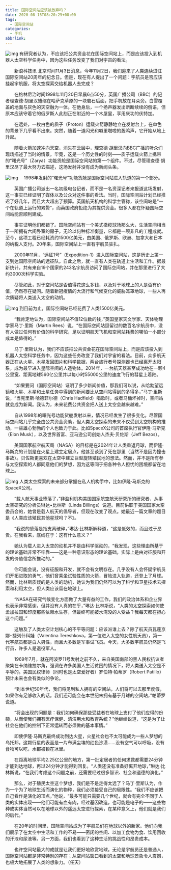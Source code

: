 ```yaml
---
title: 国际空间站应该被放弃吗？
date: 2020-08-15T08:20:25+08:00
tags:
  - 国际空间站
categories:
  - 手机
abbrlink:
---
```


![img](https://cdn.jsdelivr.net/gh/yakeing/Documentation@main/Hexo/images/fcfa-kcieyvz8360314.jpg)
有研究者认为，不应该把公共资金花在国际空间站上，而是应该投入到机器人太空科学任务中，因为这些任务改变了我们对宇宙的看法。

　　新浪科技讯 北京时间11月3日消息，今年11月2日，我们迎来了人类连续进驻国际空间站20周年的纪念日。但是，现在有人提出了一个问题：宇航员是否应该挂起宇航服，将太空探索交给机器人去完成？

　　在格林尼治时间1998年11月20日早晨6点50分，英国广播公司（BBC）的记者理查德·胡里汉蜷缩在哈萨克草原的一块岩石后面，把手机放在耳朵旁。白雪覆盖的地面与灰色的天空融为一体。在他身后，一个扬声器发出断断续续的俄语，但原本应该守着它的俄罗斯人此刻正在附近的一个木屋里，享用庆功的伏特加。

　　在远处，一枚白色的质子（Proton）运载火箭静静地立在发射台上，在单色的背景下几乎看不出来。突然，随着一道闪光和噼里啪啦的轰鸣声，它开始从地上升起。

　　随着火箭加速冲向天空，消失在云层中，理查德·胡里汉向BBC广播的听众们现场描述了当时的情景。毕竟，这是一个历史性的时刻——质子运载火箭上携带的“曙光号”（Zarya）功能货舱是国际空间站的第一个组件。不过，尽管理查德·胡里汉尽了最大努力去描述，这场发射并没有成为新闻头条。

![img](https://cdn.jsdelivr.net/gh/yakeing/Documentation@main/Hexo/images/05a7-kcieyvz8362276.jpg)
　1998年发射的“曙光号”功能货舱是国际空间站进入轨道的第一个部分。

　　英国广播公司派出一名初级电台记者，而不是一名资深记者来报道这场发射，这一事实已经证明了媒体以及公众对这件事的看法。当时，国际空间站计划已经推迟了好几年，而且大大超出了预算。英国航天机构的科学主管称，该空间站是“一个在轨道上运行的累赘”，而英国政府拒绝为其提供资金。很多人都在怀疑国际空间站能否顺利建成。

　　事实证明他们都错了。国际空间站有一个美式橄榄球场那么大，生活空间相当于一所拥有六间卧室的房子，无论以何种标准衡量，它都是一项非凡的工程成就。至今，这项工程已经耗资约1500亿美元，由美国、俄罗斯、欧洲、加拿大和日本的纳税人支付。20年来，国际空间站上一直有宇航员驻扎。

　　2000年11月，“远征1号”（Expedition-1）进入国际空间站，这是历史上第一支到达国际空间站的远征队。自此之后，就一直有人类在轨道上生活和工作。据最新统计，共有来自19个国家的243名宇航员访问了国际空间站，并在那里进行了大约3000次科学实验。

　　尽管如此，对于空间站是否值得花这么多钱，以及对于地球上的人是否有价值，仍然存在疑问。随着新冠疫情的大流行和气候变化的威胁笼罩地球，一些人再次质疑将人类送入太空的动机。

![img](https://cdn.jsdelivr.net/gh/yakeing/Documentation@main/Hexo/images/1eb8-kcieyvz8366278.jpg)
到目前为止，国际空间站已经花费了人类1500亿美元。

　　“我肯定地认为，国际空间站不值12位数的钱，”英国皇家天文学家、天体物理学家马丁·里斯（Martin Rees）说，“在国际空间站逗留过的数百名宇航员中，没有人做过任何有价值的科学研究，足以证明航天飞机和空间站耗费的哪怕一小部分成本是值得的。”

　　马丁·里斯认为，我们不应该把公共资金花在国际空间站上，而是应该投入到机器人太空科学任务中，因为这些任务改变了我们对宇宙的看法。目前，众多航天器正在从火星、木星发回图片和科学数据，两台旅行者号探测器也已经离开太阳系，成为最早进入星际空间的人造物体。2014年，一台航天器甚至成功地在一颗4公里宽、距离地球560亿公里并以每小时55000公里的速度飞行的彗星上着陆。

　　“如果要问（国际空间站）证明了多少新闻价值，那我们可以说，从哈勃望远镜和火星、木星和土星任务中得到的新闻要比从空间站得到的多得多，”马丁·里斯说，“当克里斯·哈德菲尔德（Chris Hadfield）唱歌时，或者马桶坏掉时，空间站就会成为新闻。我认为，未来花费公共资金把人送上太空会越来越难。”

　　自从1998年的曙光号功能货舱发射以来，情况已经发生了很多变化。尽管国际空间站几乎完全由公共资金资助，但人类太空探索的未来不仅受到太空机构的推动，一些雄心勃勃的个人也致力于此。比如SpaceX公司的首席执行官伊隆·马斯克（Elon Musk），以及世界首富、亚马逊公司创始人杰夫·贝佐斯（Jeff Bezos）。

　　美国国家航空航天局（NASA）的目标是在2024年让人类重返月球，而伊隆·马斯克的计划是在火星上建立定居点，他甚至谈到了死在那里（当然不是因为撞击事故）。贝佐斯更喜欢在太空中建立巨型旋转殖民地的想法。然而，并不是所有参与太空探索的人都同意他们的梦想，因为这等同于把各种令人担忧的困境都留在地球上。

![img](https://cdn.jsdelivr.net/gh/yakeing/Documentation@main/Hexo/images/49e6-kcieyvz8371232.jpg)
人类太空探索的未来部分掌握在私人机构手中，比如伊隆·马斯克的SpaceX公司。

　　“载人航天事业堕落了，”非盈利机构美国国家航空航天研究所的研究者、从事太空研究的分析员琳达•比林斯（Linda Billings）说道。目前供职于美国国家太空委员会的，她曾是载人航天的倡导者，但现在改变了观点。她最近一篇文章的题目是《人类应该殖民其他星球吗？不》。

　　“我说的堕落是指支离破碎，”琳达·比林斯解释道，“这是低效的，而且过于昂贵。在我看来，底线在于：这有什么意义？”

　　她认为载人进入太空的动机并不是由科学驱动的，“我发现，这些理由所基于的理论基础非常不牢靠——这是一种意识形态的理论基础，实际上是由对征服和开发的价值信念所推动的。”

　　你可能会说，没有征服和开发，就不会有文明存在。几乎没有人会怀疑宇航员们开拓进取的勇气，他们曾乘坐试验性质的火箭，冒险进入轨道，还登上了月球。然而，比林斯质疑的是人类的动机，她认为我们仍然可以为了科学和卫星技术去探索和利用太空，但人类应该留在地球上。

　　“NASA在研究气候变化方面做了大量有益的工作，我们的政治体系和企业界也表示非常感谢，但并没有人真的在乎，”琳达·比林斯说，“人类的太空探索如何使孟加拉国和印度那些依赖水生存，但最终可能被水淹没的人受益？我每天都在担心这个问题。”

　　这触及了人类太空计划核心的不平等问题：应该派谁上去？除了航天员瓦莲京娜··捷列什科娃（Valentina Tereshkova，第一位进入太空的女性航天员），第一代宇航员都是白人男性，而且大多数是军事试飞员。今天，大多数宇航员仍然是飞行员，许多人是退役军人。

　　1969年7月，就在阿波罗11号发射之前不久，来自美国南部的黑人民权抗议者聚集在卡纳维拉尔角，强调在许多美国人生活贫困的情况下，将人类送入太空是不平等的。美国民权律师（同时也是太空爱好者）罗伯特·帕蒂罗（Robert Patillo）预计未来也会有类似的争论。

　　“到本世纪50年代，我们将见到私人拥有的空间站，人们将可以去那里度假，如果你有足够收入的话。我们还可能会在本世纪末拥有基于月球的空间站，”帕蒂罗说道。

　　“将会出现的问题是：我们如何确保那些受益者在地球上支付了他们应得的份额，从而使我们拥有医疗保健、清洁用水和教育系统？”他继续说道，“这是为了让社会在他们的控制下正常运转而必须做的基本事情。”

　　即使伊隆·马斯克最终成功到达火星，火星社会也不太可能成为一些人梦想的乌托邦。这颗行星的表面是一片布满尘埃的红色沙漠……没有空气可以呼吸，没有食物可以吃，水都被锁在冰里。

　　在距离地球平均2.25亿公里的地方，第一批定居者的任何求救都需要24分钟才能到达地球，再过24分钟才能得到回复。“人类还没有准备好离开地球，”琳达·比林斯说，“在我们考虑这个问题之前，还需要经过很多智识、社会和道德的演化。”

　　那么，对于殖民太空这个梦想，我们是不是走得太远了？马丁·里斯认为，作为一个为了地球生活而演化的物种，我们必须接受自己的局限性。“我们不应该把自己看作是演化的顶点，”他说，“最多可能只需要几个世纪，就会有完全不同于人类的实体出现——他们可能有血有肉，经过基因改造，也可能是电子的——这些物种或实体当然可以在地球以外的遥远太空进行探索，在某种意义上，他们就是我们的后代。”

　　在20年的时间里，国际空间站成为了宇航员们在地球以外的新家。他们向我们展示了在太空中生活和工作的不易——密闭的空间、以加工食物为食、饮用回收的汗液和尿液等。另一方面，我们也看到了这种生活的挑战性和昂贵成本。

　　也许空间站最大的成就是让我们更好地欣赏地球。无论是宇航员还是普通人，国际空间站都是非常特别的存在；从空间站窗口看到的太空和地球景象令人震撼，也极大地拓展了人类的想象力。（任天）